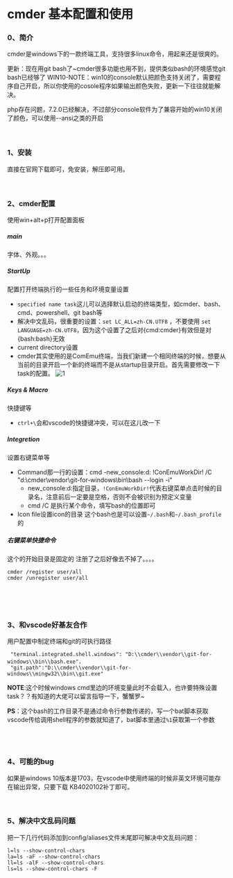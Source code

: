 # cmder 基本配置和使用

### 0、简介
cmder是windows下的一款终端工具，支持很多linux命令，用起来还是很爽的。

更新：现在用git bash了~cmder很多功能也用不到，提供类似bash的环境感觉git bash已经够了
WIN10-NOTE：win10的console默认把颜色支持关闭了，需要程序自己开启，所以你使用的cosole程序如果输出颜色失败，更新一下往往就能解决。

php存在问题，7.2.0已经解决，不过部分console软件为了兼容开始的win10关闭了颜色，可以使用--ansi之类的开启
<br><br><br>

### 1、安装
直接在官网下载即可，免安装，解压即可用。
<br><br><br>


### 2、cmder配置
使用win+alt+p打开配置面板

##### main
字体、外观。。。

##### StartUp
配置打开终端执行的一些任务和环境变量设置
+ `specified name task`这儿可以选择默认启动的终端类型，如cmder、bash、cmd、powershell、git bash等
+ 解决中文乱码，很重要的设置：`set LC_ALL=zh-CN.UTF8` ，不要使用 `set LANGUAGE=zh-CN.UTF8`，因为这个设置了之后对{cmd:cmder}有效但是对{bash:bash}无效
+ current directory设置
+ cmder其实使用的是ComEmu终端，当我们新建一个相同终端的时候，想要从当前的目录开启一个新的终端而不是从startup目录开启。首先需要修改一下task的配置。
![](https://images2015.cnblogs.com/blog/971915/201707/971915-20170710205028634-952196635.png '1')

##### Keys & Macro
快捷键等
+ `ctrl+\`会和vscode的快捷键冲突，可以在这儿改一下

##### Integretion
设置右键菜单等

+ Command那一行的设置：cmd -new_console:d: !ConEmuWorkDir! /C "d:\cmder\vendor\git-for-windows\bin\bash --login -i"
   + new_console:d:指定目录，`!ConEmuWorkDir!`代表右键菜单点击时候的目录名，注意前后一定要是空格，否则不会被识别为预定义变量
   + cmd /C 是执行某个命令，填写bash的位置即可
+ Icon file设置icon的目录
  这个bash也是可以设置`~/.bash`和`~/.bash_profile`的
  
##### 右键菜单快捷命令
这个的开始目录是固定的
注册了之后好像去不掉了。。。。
```
cmder /register user/all
cmder /unregister user/all
```
<br><br><br>


### 3、和vscode好基友合作
用户配置中制定终端和git的可执行路径
```
 "terminal.integrated.shell.windows": "D:\\cmder\\vendor\\git-for-windows\\bin\\bash.exe"，
 "git.path":"D:\\cmder\\vendor\\git-for-windows\\mingw32\\bin\\git.exe"
```

**NOTE**:这个时候windows cmd里边的环境变量此时不会载入，也许要特殊设置task？？有知道的大佬可以留言指导一下，蟹蟹罗~

**PS**：这个bash的工作目录不是通过命令行参数传递的，写一个bat脚本获取vscode传给调用shell程序的参数就知道了，bat脚本里通过`%1`获取第一个参数\
<br><br><br>


### 4、可能的bug
如果是windows 10版本是1703，在vscode中使用终端的时候非英文环境可能存在输出异常，只要下载 KB4020102补丁即可。
<br><br><br>


### 5、解决中文乱码问题
把一下几行代码添加到config/aliases文件末尾即可解决中文乱码问题：
```
l=ls --show-control-chars 
la=ls -aF --show-control-chars 
ll=ls -alF --show-control-chars
ls=ls --show-control-chars -F
```
<br><br><br>


